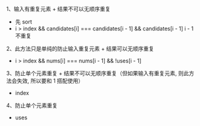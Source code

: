
1、输入有重复元素 + 结果不可以无顺序重复
- 先 sort
- i > index && candidates[i] === candidates[i - 1] && candidates[i - 1]       i - 1 不重复


2、此方法只是单纯的防止输入重复元素 + 结果可以无顺序重复
- i > index && nums[i] === nums[i - 1] && !uses[i - 1]


3、防止单个元素重复 + 结果不可以无顺序重复（但如果输入有重复元素, 则此方法会失效, 所以要和 1 搭配使用）
- index


4、防止单个元素重复
- uses
